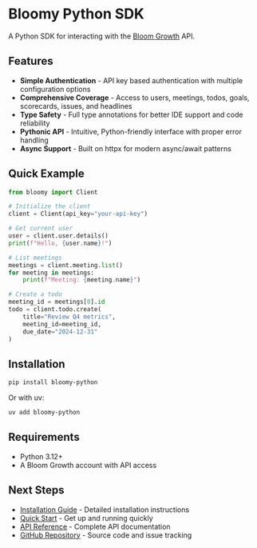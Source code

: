 # Bloomy Python SDK

A Python SDK for interacting with the [Bloom Growth](https://www.bloomgrowth.com/) API.

## Features

- **Simple Authentication** - API key based authentication with multiple configuration options
- **Comprehensive Coverage** - Access to users, meetings, todos, goals, scorecards, issues, and headlines
- **Type Safety** - Full type annotations for better IDE support and code reliability
- **Pythonic API** - Intuitive, Python-friendly interface with proper error handling
- **Async Support** - Built on httpx for modern async/await patterns

## Quick Example

```python
from bloomy import Client

# Initialize the client
client = Client(api_key="your-api-key")

# Get current user
user = client.user.details()
print(f"Hello, {user.name}!")

# List meetings
meetings = client.meeting.list()
for meeting in meetings:
    print(f"Meeting: {meeting.name}")

# Create a todo
meeting_id = meetings[0].id
todo = client.todo.create(
    title="Review Q4 metrics",
    meeting_id=meeting_id,
    due_date="2024-12-31"
)
```

## Installation

```bash
pip install bloomy-python
```

Or with uv:

```bash
uv add bloomy-python
```

## Requirements

- Python 3.12+
- A Bloom Growth account with API access

## Next Steps

- [Installation Guide](getting-started/installation.md) - Detailed installation instructions
- [Quick Start](getting-started/quickstart.md) - Get up and running quickly
- [API Reference](api/client.md) - Complete API documentation
- [GitHub Repository](https://github.com/franccesco/bloomy-python) - Source code and issue tracking
